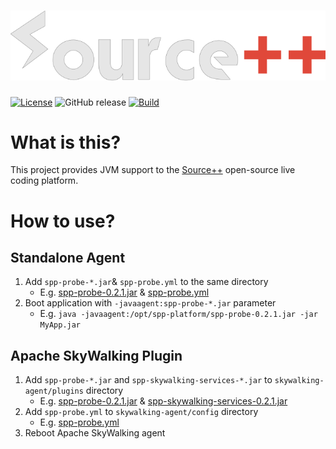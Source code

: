 # ![](https://github.com/sourceplusplus/live-platform/blob/master/.github/media/sourcepp_logo.svg)

[![License](https://img.shields.io/github/license/sourceplusplus/probe-jvm)](LICENSE)
![GitHub release](https://img.shields.io/github/v/release/sourceplusplus/probe-jvm?include_prereleases)
[![Build](https://github.com/sourceplusplus/probe-jvm/actions/workflows/build.yml/badge.svg)](https://github.com/sourceplusplus/probe-jvm/actions/workflows/build.yml)

# What is this?

This project provides JVM support to the [Source++](https://github.com/sourceplusplus/live-platform) open-source live coding platform.

# How to use?

## Standalone Agent

1. Add `spp-probe-*.jar`& `spp-probe.yml` to the same directory
    - E.g. [spp-probe-0.2.1.jar](https://github.com/sourceplusplus/probe-jvm/releases/download/0.2.1/spp-probe-0.2.1.jar) & [spp-probe.yml](https://docs.sourceplusplus.com/implementation/tools/probe/configuration/)
1. Boot application with `-javaagent:spp-probe-*.jar` parameter
    - E.g. `java -javaagent:/opt/spp-platform/spp-probe-0.2.1.jar -jar MyApp.jar`

## Apache SkyWalking Plugin

1. Add `spp-probe-*.jar` and `spp-skywalking-services-*.jar` to `skywalking-agent/plugins` directory
    - E.g. [spp-probe-0.2.1.jar](https://github.com/sourceplusplus/probe-jvm/releases/download/0.2.1/spp-probe-0.2.1.jar) & [spp-skywalking-services-0.2.1.jar](https://github.com/sourceplusplus/probe-jvm/releases/download/0.2.1/spp-skywalking-services-0.2.1.jar)
1. Add `spp-probe.yml` to `skywalking-agent/config` directory
    - E.g. [spp-probe.yml](https://docs.sourceplusplus.com/implementation/tools/probe/configuration/)
1. Reboot Apache SkyWalking agent
